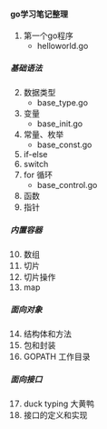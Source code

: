 #### go学习笔记整理
1. 第一个go程序  
    - helloworld.go
##### 基础语法
2. 数据类型
    - base_type.go
3. 变量
    - base_init.go
4. 常量、枚举
    - base_const.go
5. if-else
6. switch
7. for 循环
    - base_control.go
8. 函数
9. 指针  
##### 内置容器
10. 数组
11. 切片
12. 切片操作
13. map  
##### 面向对象
14. 结构体和方法
15. 包和封装
16. GOPATH 工作目录  
##### 面向接口
17. duck typing 大黄鸭
18. 接口的定义和实现
